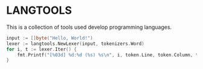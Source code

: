 # LANGTOOLS

This is a collection of tools used develop programming languages.

```go
input := []byte("Hello, World!")
lexer := langtools.NewLexer(input, tokenizers.Word)
for i, t := lexer.Iter() {
	fmt.Printf("[%03d] %d:%d (%s) %s\n", i, token.Line, token.Column, token.Type, token.Literal)
}
```